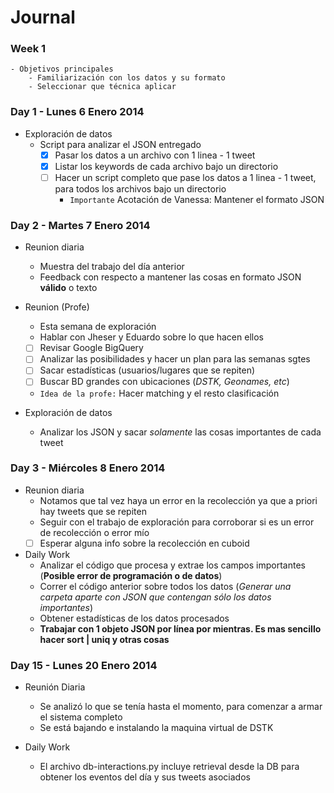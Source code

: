 Journal
=======

### Week 1
	- Objetivos principales
		- Familiarización con los datos y su formato
		- Seleccionar que técnica aplicar 

### Day 1 - Lunes 6 Enero 2014

- Exploración de datos
	- Script para analizar el JSON entregado
		- [X] Pasar los datos a un archivo con 1 linea - 1 tweet
		- [X] Listar los keywords de cada archivo bajo un directorio
		- [ ] Hacer un script completo que pase los datos a 1 linea - 1 tweet, para todos los archivos bajo un directorio
			- `Importante` Acotación de Vanessa: Mantener el formato JSON

### Day 2 - Martes 7 Enero 2014

- Reunion diaria
	* Muestra del trabajo del día anterior
	* Feedback con respecto a mantener las cosas en formato JSON **válido** o texto
- Reunion (Profe)
	- Esta semana de exploración
	- Hablar con Jheser y Eduardo sobre lo que hacen ellos
	- [ ] Revisar Google BigQuery
	- [ ] Analizar las posibilidades y hacer un plan para las semanas sgtes
	- [ ] Sacar estadísticas (usuarios/lugares que se repiten)
	- [ ] Buscar BD grandes con ubicaciones (*DSTK, Geonames, etc*)
	- `Idea de la profe:` Hacer matching y el resto clasificación

- Exploración de datos
	- Analizar los JSON y sacar *solamente* las cosas importantes de cada tweet


### Day 3 - Miércoles 8 Enero 2014

- Reunion diaria
	* Notamos que tal vez haya un error en la recolección ya que a priori hay tweets que se repiten
	* Seguir con el trabajo de exploración para corroborar si es un error de recolección o error mío
	* [ ] Esperar alguna info sobre la recolección en cuboid

- Daily Work
	* Analizar el código que procesa y extrae los campos importantes (**Posible error de programación o de datos**)
	* Correr el código anterior sobre todos los datos (*Generar una carpeta aparte con JSON que contengan sólo los datos importantes*)
	* Obtener estadísticas de los datos procesados
	- **Trabajar con 1 objeto JSON por línea por mientras. Es mas sencillo hacer sort | uniq y otras cosas**

### Day 15 - Lunes 20 Enero 2014

- Reunión Diaria
	* Se analizó lo que se tenía hasta el momento, para comenzar a armar el sistema completo
	* Se está bajando e instalando la maquina virtual de DSTK

- Daily Work
	* El archivo db-interactions.py incluye retrieval desde la DB para obtener los eventos del día y sus tweets asociados